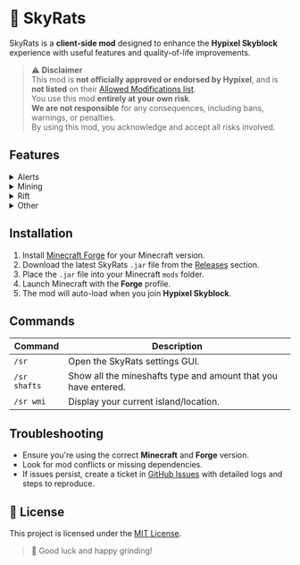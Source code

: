 # 🐀 SkyRats

SkyRats is a **client-side mod** designed to enhance the **Hypixel Skyblock** experience with useful features and quality-of-life improvements.

> ⚠️ **Disclaimer**  
> This mod is **not officially approved or endorsed by Hypixel**, and is **not listed** on their [Allowed Modifications list](https://support.hypixel.net/hc/en-us/articles/6472550754962-Hypixel-Allowed-Modifications).  
> You use this mod **entirely at your own risk**.  
> **We are not responsible** for any consequences, including bans, warnings, or penalties.  
> By using this mod, you acknowledge and accept all risks involved.



## Features

<details>
<summary>Alerts</summary>

- **Mining Ability Notification**  
  Alerts the player when their mining ability is ready to be used.
- **Mining Ability Switch Notification**
  Alerts the player to switch back to Pickobulus after exiting a mineshaft.

*More coming soon...*
</details>

<details>
<summary>Mining</summary>

- **Mineshaft Tracker**  
  Automatically detects gemstone shafts and tracks their type.  
  The gemstone or Dwarven metal block must be **visible on screen**.

*More coming soon...*
</details>

<details>
<summary>Rift</summary>

*More coming soon...*
</details>

<details>
<summary>Other</summary>

*More coming soon...*
</details>



## Installation

1. Install [Minecraft Forge](https://files.minecraftforge.net/net/minecraftforge/forge/) for your Minecraft version.
2. Download the latest SkyRats `.jar` file from the [Releases](https://github.com/FelixLyons/SkyRats/releases) section.
3. Place the `.jar` file into your Minecraft `mods` folder.
4. Launch Minecraft with the **Forge** profile.
5. The mod will auto-load when you join **Hypixel Skyblock**.



## Commands

| Command | Description                                                    |
|--------|----------------------------------------------------------------|
| `/sr` | Open the SkyRats settings GUI.                                 |
| `/sr shafts` | Show all the mineshafts type and amount that you have entered. |
| `/sr wmi` | Display your current island/location.                          |



## Troubleshooting

- Ensure you're using the correct **Minecraft** and **Forge** version.
- Look for mod conflicts or missing dependencies.
- If issues persist, create a ticket in [GitHub Issues](https://github.com/FelixLyons/SkyRats/issues) with detailed logs and steps to reproduce.



## 📄 License

This project is licensed under the [MIT License](LICENSE).



> 🫡 Good luck and happy grinding!
